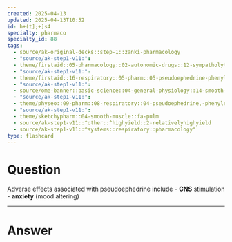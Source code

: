 ```yaml
---
created: 2025-04-13
updated: 2025-04-13T10:52
id: h+(t];+]s4
specialty: pharmaco
specialty_id: 88
tags:
  - source/ak-original-decks::step-1::zanki-pharmacology
  - "source/ak-step1-v11:": 
  - theme/firstaid::05-pharmacology::02-autonomic-drugs::12-sympatholytics-(a2-agonists)::pseudoephedrine
  - "source/ak-step1-v11:": 
  - theme/firstaid::16-respiratory::05-pharm::05-pseudoephedrine-phenylephrine
  - "source/ak-step1-v11:": 
  - source/ome-banner::basic-science::04-general-physiology::14-smooth-muscle
  - "source/ak-step1-v11:": 
  - theme/physeo::09-pharm::08-respiratory::04-pseudoephedrine,-phenylephrine
  - "source/ak-step1-v11:": 
  - theme/sketchypharm::04-smooth-muscle::fa-pulm
  - source/ak-step1-v11::^other::^highyield::2-relativelyhighyield
  - source/ak-step1-v11::^systems::respiratory::pharmacology"
type: flashcard
---
```


# Question
Adverse effects associated with pseudoephedrine include  - **CNS** stimulation - **anxiety** (mood altering)

---

# Answer

